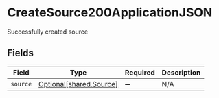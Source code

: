 # CreateSource200ApplicationJSON

Successfully created source


## Fields

| Field                                                        | Type                                                         | Required                                                     | Description                                                  |
| ------------------------------------------------------------ | ------------------------------------------------------------ | ------------------------------------------------------------ | ------------------------------------------------------------ |
| `source`                                                     | [Optional[shared.Source]](undefined/models/shared/source.md) | :heavy_minus_sign:                                           | N/A                                                          |